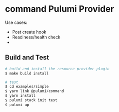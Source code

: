 # command Pulumi Provider

Use cases:
* Post create hook
* Readiness/health check
* 

## Build and Test

```bash
# build and install the resource provider plugin
$ make build install

# test
$ cd examples/simple
$ yarn link @pulumi/command
$ yarn install
$ pulumi stack init test
$ pulumi up
```

